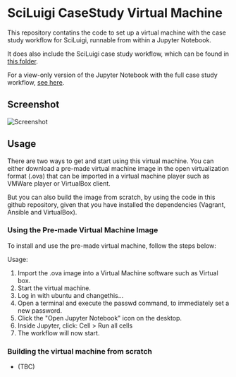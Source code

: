 SciLuigi CaseStudy Virtual Machine
==================================

This repository contatins the code to set up a virtual machine with the case
study workflow for SciLuigi, runnable from within a Jupyter Notebook. 

It does also include the SciLuigi case study workflow, which can be found
in [this folder](https://github.com/pharmbio/bioimg-sciluigi-casestudy/tree/master/roles/sciluigi_usecase/files/proj/largescale_svm).

For a view-only version of the Jupyter Notebook with the full case study workflow,
[see here](https://github.com/pharmbio/bioimg-sciluigi-casestudy/blob/master/roles/sciluigi_usecase/files/proj/largescale_svm/wffindcost.ipynb).

Screenshot
----------

![Screenshot](http://i.imgur.com/SbxZxiP.png)

Usage
-----

There are two ways to get and start using this virtual machine. You can either
download a pre-made virtual machine image in the open virtualization format
(.ova) that can be imported in a virtual machine player such as VMWare player
or VirtualBox client.

But you can also build the image from scratch, by using the code in this github
repository, given that you have installed the dependencies (Vagrant, Ansible
and VirtualBox).

### Using the Pre-made Virtual Machine Image

To install and use the pre-made virtual machine, follow the steps below:

Usage: 

1. Import the .ova image into a Virtual Machine software such as Virtual box. 
2. Start the virtual machine. 
3. Log in with ubuntu and changethis...
4. Open a terminal and execute the passwd command, to immediately set a new password.
5. Click the "Open Jupyter Notebook" icon on the desktop.
6. Inside Jupyter, click: Cell > Run all cells
7. The workflow will now start.

### Building the virtual machine from scratch

- (TBC)
